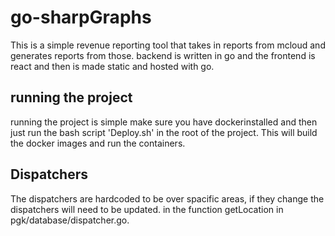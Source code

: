 # go-sharpGraphs

This is a simple revenue reporting tool that takes in reports from mcloud and generates reports from those. backend is written in go and the frontend is react and then is made static and hosted with go.

## running the project

running the project is simple make sure you have dockerinstalled and then just run the bash script 'Deploy.sh' in the root of the project. This will build the docker images and run the containers.

## Dispatchers

The dispatchers are hardcoded to be over spacific areas, if they change the dispatchers will need to be updated. in the function getLocation in pgk/database/dispatcher.go.




